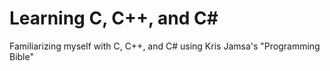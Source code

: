 # Learning C, C++, and C#
Familiarizing myself with C, C++, and C# using Kris Jamsa's "Programming Bible"

